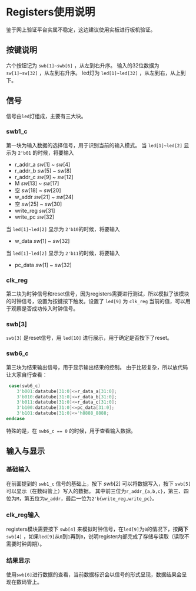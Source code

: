 # Registers使用说明
鉴于网上验证平台实属不稳定，这边建议使用实板进行板机验证。
## 按键说明
六个按钮记为 `swb[1]~swb[6]` ，从左到右升序。
输入的32位数据为 `sw[1]~sw[32]` ，从左到右升序。
led灯为 `led[1]~led[32]` ，从左到右，从上到下。
## 信号
信号由`led`灯组成，主要有三大块。
### swb1_c
第一块为输入数据的选择信号，用于识别当前的输入模式。
当 `led[1]~led[2]` 显示为 `2'b01` 的时候，将要输入
- r_addr_a	$sw[1]$ \~ $sw[4]$
- r_addr_b	$sw[5]$ \~ $sw[8]$
- r_addr_c	$sw[9]$ \~ $sw[12]$
- M	$sw[13]$ \~ $sw[17]$
- 空	$sw[18]$ \~ $sw[20]$
- w_addr	$sw[21]$ \~ $sw[24]$
- 空	$sw[25]$ \~ $sw[30]$
- write_reg	$sw[31]$
- write_pc	$sw[32]$

当 `led[1]~led[2]` 显示为 `2'b10`的时候，将要输入
- w_data	$sw[1]$ \~ $sw[32]$

当  `led[1]~led[2]` 显示为 `2'b11`的时候，将要输入
- pc_data	$sw[1]$ \~ $sw[32]$
### clk_reg
第二块为时钟信号和reset信号，因为registers需要进行测试，所以模拟了该模块的时钟信号，设置为按键按下触发。设置了 `led[9]` 为 `clk_reg` 当前的值，可以用于观察是否成功传入时钟信号。
### swb[3]
`swb[3]` 是reset信号，用 `led[10]` 进行展示，用于确定是否按下了reset。
### swb6_c
第三块为结果输出信号，用于显示输出结果的控制。
由于比较复杂，所以放代码让大家自行查看：
```verilog
 case(swb6_c)
	3'b001:datatube[31:0]<=r_data_a[31:0];
	3'b010:datatube[31:0]<=r_data_b[31:0];
	3'b011:datatube[31:0]<=r_data_c[31:0];
	3'b100:datatube[31:0]<=pc_data[31:0];
	3'b101:datatube[31:0]<='h8888_8888;
endcase
```
特殊的是，在 `swb6_c == 0` 的时候，用于查看输入数据。
## 输入与显示
### 基础输入
在前面提到的 `swb1_c` 信号的基础上，按下 $swb[2]$ 可以将数据写入，按下 `swb[5]` 可以显示（在数码管上）写入的数据。
其中前三位为`r_addr_{a,b,c}`，第三、四位为`M`，第五位为`w_addr`，最后一位为`2'b{write_reg,write_pc}`。
### clk_reg输入
registers模块需要按下 `swb[4]` 来模拟时钟信号，在`led[9]`为`0`的情况下，按**两下** `swb[4]` ，如果`led[9]`从`0`到`1`再到`0`，说明register内部完成了存储与读取（读取不需要时钟周期）。
### 结果显示
使用`swb[6]`进行数据的查看，当前数据标识会以信号的形式呈现，数据结果会呈现在数码管上。
